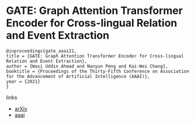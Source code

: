 # GATE: Graph Attention Transformer Encoder for Cross-lingual Relation and Event Extraction

```
@inproceedings{gate_aaai21,
title = {GATE: Graph Attention Transformer Encoder for Cross-lingual Relation and Event Extraction},
author = {Wasi Uddin Ahmad and Nanyun Peng and Kai-Wei Chang},
booktitle = {Proceedings of the Thirty-Fifth Conference on Association for the Advancement of Artificial Intelligence (AAAI)},
year = {2021}
}
```

links
- [arXiv](https://arxiv.org/abs/2010.03009)
- [aaai](https://www.aaai.org/AAAI21Papers/AAAI-10207.AhmadW.pdf)
